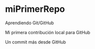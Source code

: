 # miPrimerRepo

Aprendiendo Git/GitHub

Mi primera contribución local para GitHub

Un commit más desde GitHub
